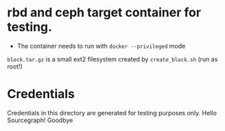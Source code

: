 # rbd and ceph target container for testing.

* The container needs to run with `docker --privileged` mode

`block.tar.gz` is a small ext2 filesystem created by `create_block.sh` (run as root!)

# Credentials

Credentials in this directory are generated for testing purposes only.
Hello Sourcegraph!
Goodbye
